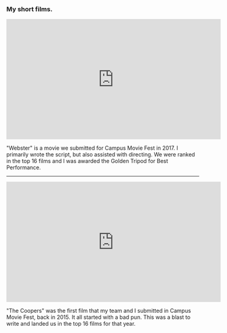 ### My short films.

<iframe width="560" height="315" src="https://www.youtube.com/embed/63XQrJ8biRE?rel=0" frameborder="0" allow="autoplay; encrypted-media" allowfullscreen></iframe>
<p>"Webster" is a movie we submitted for Campus Movie Fest in 2017. I primarily wrote the script, but also assisted with directing. We were ranked in the top 16 films and I was awarded the Golden Tripod for Best Performance.</p>
<hr>
<iframe width="560" height="315" src="https://www.youtube.com/embed/qHesurVCf4Q?rel=0" frameborder="0" allow="autoplay; encrypted-media" allowfullscreen></iframe>
<p>"The Coopers" was the first film that my team and I submitted in Campus Movie Fest, back in 2015. It all started with a bad pun. This was a blast to write and landed us in the top 16 films for that year.</p>

